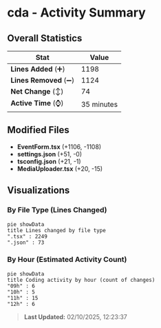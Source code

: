 # cda - Activity Summary 

## Overall Statistics

| Stat                   | Value                                                             |
| ---------------------- | ----------------------------------------------------------------- |
| **Lines Added** (➕)   | 1198                                          |
| **Lines Removed** (➖) | 1124                                        |
| **Net Change** (↕)    | 74                |
| **Active Time** (⌚)   | 35 minutes |


## Modified Files
- **EventForm.tsx** (+1106, -1108)
- **settings.json** (+51, -0)
- **tsconfig.json** (+21, -1)
- **MediaUploader.tsx** (+20, -15)

## Visualizations

### By File Type (Lines Changed)

```mermaid
pie showData
title Lines changed by file type
".tsx" : 2249
".json" : 73
```

### By Hour (Estimated Activity Count)

```mermaid
pie showData
title Coding activity by hour (count of changes)
"09h" : 6
"10h" : 5
"11h" : 15
"12h" : 6
```


> **Last Updated:** 02/10/2025, 12:23:37